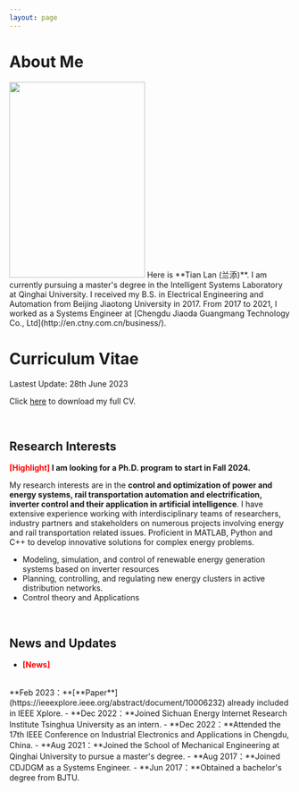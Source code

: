 ```yaml
---
layout: page
---
```


# About Me
<img src="https://tianlan9308.github.io/images/tianlan2.jpg" class="floatpic" width="243" height="350">
Here is **Tian Lan (兰添)**. I am currently pursuing a master's degree in the Intelligent Systems Laboratory at Qinghai University. I received my B.S. in Electrical Engineering and Automation from Beijing Jiaotong University in 2017. From 2017 to 2021, I worked as a Systems Engineer at [Chengdu Jiaoda Guangmang Technology Co., Ltd](http://en.ctny.com.cn/business/). 

<br>

# Curriculum Vitae

Lastest Update: 28th June 2023

Click [here](https://tianlan9308.github.io/file/TianLan_CV.pdf) to download my full CV.

<br>

## Research Interests

**<font color='red'>[Highlight]</font> I am looking for a Ph.D. program to start in Fall 2024.**

My research interests are in the **control and optimization of power and energy systems, rail transportation automation and electrification, inverter control and their application in artificial intelligence**. I have extensive experience working with interdisciplinary teams of researchers, industry partners and stakeholders on numerous projects involving energy and rail transportation related issues. Proficient in MATLAB, Python and C++ to develop innovative solutions for complex energy problems.

- Modeling, simulation, and control of renewable energy generation systems based on inverter resources
- Planning, controlling, and regulating new energy clusters in active distribution networks.
- Control theory and Applications

<br>

## News and Updates
- **<font color='red'>[News]</font>**
<br>
**Feb 2023：**[**Paper**](https://ieeexplore.ieee.org/abstract/document/10006232) already included in IEEE Xplore.
- **Dec 2022：**Joined Sichuan Energy Internet Research Institute Tsinghua University as an intern.
- **Dec 2022：**Attended the 17th IEEE Conference on Industrial Electronics and Applications in Chengdu, China.
- **Aug 2021：**Joined the School of Mechanical Engineering at Qinghai University to pursue a master's degree.
- **Aug 2017：**Joined CDJDGM as a Systems Engineer.
- **Jun 2017：**Obtained a bachelor's degree from BJTU.

<br>


